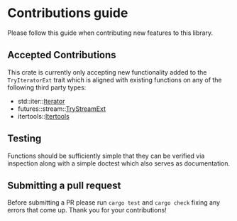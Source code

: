 # Contributions guide

Please follow this guide when contributing new features to this library.

## Accepted Contributions

This crate is currently only accepting new functionality added to the `TryIteratorExt` trait which is aligned with existing functions on any of the following third party types:

- std::iter::[Iterator]
- futures::stream::[TryStreamExt]
- itertools::[Itertools]

[Iterator]: https://doc.rust-lang.org/std/iter/trait.Iterator.html
[TryStreamExt]: https://docs.rs/futures/latest/futures/stream/trait.TryStreamExt.html
[Itertools]: https://docs.rs/itertools/latest/itertools/trait.Itertools.html

## Testing

Functions should be sufficiently simple that they can be verified via inspection along with a simple doctest which also serves as documentation.

## Submitting a pull request

Before submitting a PR please run `cargo test` and `cargo check` fixing any errors that come up. Thank you for your contributions!